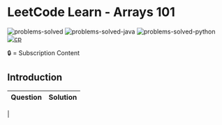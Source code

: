 # LeetCode Learn - Arrays 101

![problems-solved](https://img.shields.io/badge/Problems%20Solved-18/18-1f425f.svg)
![problems-solved-java](https://img.shields.io/badge/Java-18/18-1abc9c.svg)
![problems-solved-python](https://img.shields.io/badge/Python-18/18-1abc9c.svg)
[![cp](https://img.shields.io/badge/also%20see-Competitve%20Programming-1f72ff.svg)](https://github.com/anishLearnsToCode/competitive-programming)

🔒 = Subscription Content

## Introduction
| Question | Solution |
|----------|:--------:|
|
